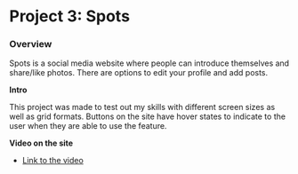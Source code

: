 # Project 3: Spots

### Overview

Spots is a social media website where people can introduce themselves and share/like photos. There are options to edit your profile and add posts.

**Intro**

This project was made to test out my skills with different screen sizes as well as grid formats. Buttons on the site have hover states to indicate to the user when they are able to use the feature.

**Video on the site**

- [Link to the video](https://www.loom.com/share/c5cc8d0eaa7f4300981b46c0836442bc?sid=662672b1-fa8a-4640-b2c1-674e28e18715)
